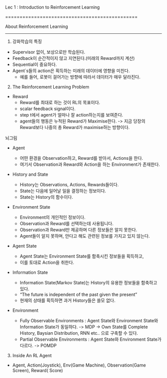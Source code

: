 Lec 1 : Introduction to Reinforcement Learning

==============================================

About Reinforcement Learning

-------------------------------

1. 강화학습의 특징
* Supervisor 없이, 보상으로만 학습된다.
* Feedback이 순간적이지 않고 지연된다.(미래의 Reward까지 계산)
* Sequential이 중요하다.
* Agent`s들의 action은 획득하는 미래의 데이터에 영향을 미친다.
  * 예를 들어, 로봇이 걸어가는 방향에 따라서 데이터가 매우 달라진다.
  
  
2. The Reinforcement Learning Problem
* Reward
  * Reward를 최대로 하는 것이 RL의 목표이다.
  * scalar feedback signal이다.
  * step t에서 agent가 얼마나 잘 action하는지를 보여준다.
  * agent들의 행동은 누적된 Reward가 Maximise한다.
   -> 지금 당장의 Reward보다 나중의 총 Reward가 maximise하는 방향이다.
   
   
뇌그림
* Agent
  * 어떤 환경을 Observation하고, Reward를 받아서, Actions을 한다.
  * 여기서 Observation과 Reward와 Action을 하는 Environment가 존재한다.
   
   
* History and State
  * History는 Observations, Actions, Rewards들이다.
  * State는 다음에 일어날 일을 결정하는 정보이다.
  * State는 History의 함수이다.
 
 
* Environment State
  * Environment의 개인적인 정보이다.
  * Observation과 Reward를 선택하는데 사용됩니다.
  * Observation과 Reward만 제공하며 다른 정보들은 알지 못한다.
  * Agent들이 알지 못하며, 안다고 해도 관련된 정보를 가지고 있지 않는다.
 
 
* Agent State
  * Agent State는 Environment State를 함축시킨 정보들을 획득하고,
  * 이를 토대로 Action을 취한다.

* Information State
  * Information State(Markov State)는 History의 유용한 정보들을 함축하고 있다.
  * “The future is independent of the past given the present” 
  * 현재의 상태를 획득하면 과거 History들은 쓸모 없다.

* Environment
  * Fully Observable Environments : Agent State와 Environment State와 Information State가 동일하다. -> MDP
    -> Own State를 Complete History, Baysian Distribution, RNN etc.. 으로 구축할 수 있다.
  * Partial Observable Environments : Agent State와 Environment State가 다르다. -> POMDP
    
3. Inside An RL Agent
* Agent, Action(Joystick), Env(Game Machine), Observation(Game Screen), Reward( Score)
